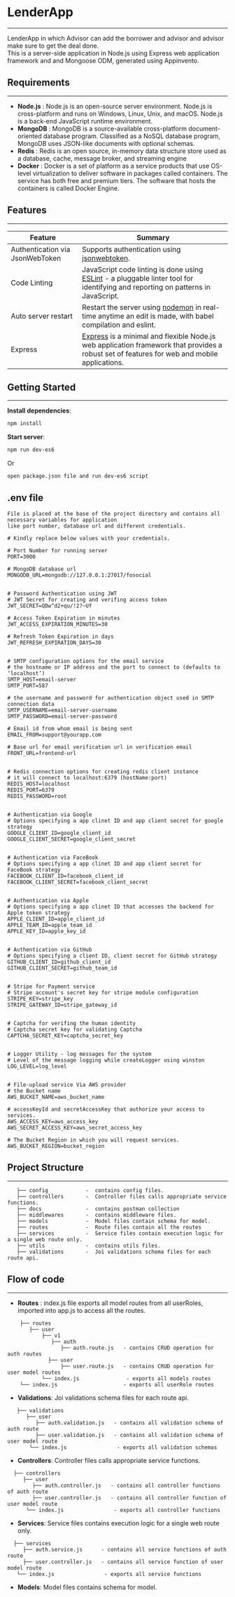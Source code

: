 # LenderApp
___
LenderApp in which Advisor can add the borrower and advisor and advisor make sure to get the deal done.\
This is a server-side application in Node.js using Express web application framework and and Mongoose ODM, generated using Appinvento.

## Requirements
___

- **Node.js** : Node.js is an open-source server environment. Node.js is cross-platform and runs on Windows, Linux, Unix, and macOS. Node.js is a back-end JavaScript runtime environment.
- **MongoDB** : MongoDB is a source-available cross-platform document-oriented database program. Classified as a NoSQL database program, MongoDB uses JSON-like documents with optional schemas.
- **Redis** : Redis is an open source, in-memory data structure store used as a database, cache, message broker, and streaming engine
- **Docker** : Docker is a set of platform as a service products that use OS-level virtualization to deliver software in packages called containers. The service has both free and premium tiers.
               The software that hosts the containers is called Docker Engine.

## Features
___

| Feature                          | Summary                                                                                                                                                                                    |
|----------------------------------|--------------------------------------------------------------------------------------------------------------------------------------------------------------------------------------------|
| Authentication via JsonWebToken | Supports authentication using [jsonwebtoken](https://www.npmjs.com/package/jsonwebtoken).  |
| Code Linting                    | JavaScript code linting is done using [ESLint](http://eslint.org) - a pluggable linter tool for identifying and reporting on patterns in JavaScript.|
| Auto server restart             | Restart the server using [nodemon](https://github.com/remy/nodemon) in real-time anytime an edit is made, with babel compilation and eslint.|
| Express                         | [Express](https://www.npmjs.com/package/express) is a minimal and flexible Node.js web application framework that provides a robust set of features for web and mobile applications.|

## Getting Started
___

**Install dependencies**:
```sh
npm install
```

**Start server**:
```sh
npm run dev-es6
```

Or

`open package.json file and run dev-es6 script`


## .env file
```
File is placed at the base of the project directory and contains all necessary variables for application
like port number, database url and different credentials.
```

```
# Kindly replace below values with your credentials.

# Port Number for running server
PORT=3000

# MongoDB database url
MONGODB_URL=mongodb://127.0.0.1:27017/fosocial


# Password Authentication using JWT
# JWT Secret for creating and verifing access token
JWT_SECRET=QDw^d2+qu/!2?~Uf

# Access Token Expiration in minutes
JWT_ACCESS_EXPIRATION_MINUTES=30

# Refresh Token Expiration in days
JWT_REFRESH_EXPIRATION_DAYS=30


# SMTP configuration options for the email service
# the hostname or IP address and the port to connect to (defaults to ‘localhost’)
SMTP_HOST=email-server
SMTP_PORT=587

# the username and password for authentication object used in SMTP connection data
SMTP_USERNAME=email-server-username
SMTP_PASSWORD=email-server-password

# Email id from whom email is being sent
EMAIL_FROM=support@yourapp.com

# Base url for email verification url in verification email
FRONT_URL=frontend-url


# Redis connection options for creating redis client instance
# it will connect to localhost:6379 (hostName:port)
REDIS_HOST=localhost
REDIS_PORT=6379
REDIS_PASSWORD=root


# Authentication via Google
# Options specifying a app clinet ID and app client secret for google strategy
GOOGLE_CLIENT_ID=google_client_id
GOOGLE_CLIENT_SECRET=google_client_secret


# Authentication via FaceBook
# Options specifying a app clinet ID and app client secret for FaceBook strategy
FACEBOOK_CLIENT_ID=facebook_client_id
FACEBOOK_CLIENT_SECRET=facebook_client_secret


# Authentication via Apple
# Options specifying a app clinet ID that accesses the backend for Apple token strategy
APPLE_CLIENT_ID=apple_client_id
APPLE_TEAM_ID=apple_team_id
APPLE_KEY_ID=apple_key_id


# Authentication via GitHub
# Options specifying a client ID, client secret for GitHub strategy
GITHUB_CLIENT_ID=github_client_id
GITHUB_CLIENT_SECRET=github_team_id


# Stripe for Payment service
# Stripe account's secret key for stripe module configuration
STRIPE_KEY=stripe_key
STRIPE_GATEWAY_ID=stripe_gateway_id


# Captcha for verifing the human identity
# Captcha secret key for validating Captcha
CAPTCHA_SECRET_KEY=captcha_secret_key


# Logger Utility - log messages for the system
# Level of the message logging while createLogger using winston
LOG_LEVEL=log_level


# File-upload service Via AWS provider
# the Bucket name
AWS_BUCKET_NAME=aws_bucket_name

# accessKeyId and secretAccessKey that authorize your access to services.
AWS_ACCESS_KEY=aws_access_key
AWS_SECRET_ACCESS_KEY=aws_secret_access_key

# The Bucket Region in which you will request services.
AWS_BUCKET_REGION=bucket_region

```

## Project Structure
___

```
   ├── config            -  contains config files.
   ├── controllers       -  Controller files calls appropriate service functions.
   ├── docs              -  contains postman collection
   ├── middlewares       -  contains middleware files.
   ├── models            -  Model files contain schema for model.
   ├── routes            -  Route files contain all the routes
   ├── services          -  Service files contain execution logic for a single web route only.
   ├── utils             -  contains utils files.
   ├── validations       -  Joi validations schema files for each route api.
```

## Flow of code
___

- **Routes** : index.js file exports all model routes from all userRoles, imported into app.js to access all the routes.
```
    ├── routes
       ├── user
           ├── v1
              ├── auth
                 ├── auth.route.js   - contains CRUD operation for auth routes
             ├── user
                 ├── user.route.js   - contains CRUD operation for user model routes
           └── index.js               - exports all models routes
    └── index.js                     - exports all userRole routes
```
- **Validations**: Joi validations schema files for each route api.
```
   ├── validations
      ├── user
         ├── auth.validation.js   - contains all validation schema of auth route
         ├── user.validation.js   - contains all validation schema of user model route
       └── index.js                - exports all validation schemas
```
- **Controllers**: Controller files calls appropriate service functions.
```
  ├── controllers
     ├── user
        ├── auth.controller.js   - contains all controller functions of auth route
        ├── user.controller.js   - contains all controller function of user model route
      └── index.js                - exports all controller functions
```
- **Services**: Service files contains execution logic for a single web route only.
```
  ├── services
     ├── auth.service.js      - contains all service functions of auth route
     ├── user.controller.js   - contains all service function of user model route
   └── index.js                - exports all service functions
```
- **Models**: Model files contains schema for model.

